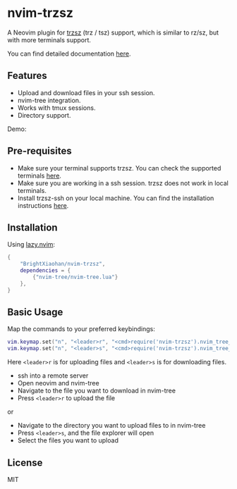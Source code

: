 # nvim-trzsz

A Neovim plugin for [trzsz](https://trzsz.github.io/) (trz / tsz) support, which is similar to rz/sz, but with more terminals support.

You can find detailed documentation [here](https://github.com/trzsz/trzsz#supported-terminals).

## Features
- Upload and download files in your ssh session.
- nvim-tree integration.
- Works with tmux sessions.
- Directory support.

Demo:


## Pre-requisites
- Make sure your terminal supports trzsz. You can check the supported terminals [here](https://github.com/trzsz/trzsz#supported-terminals).
- Make sure you are working in a ssh session. trzsz does not work in local terminals.
- Install trzsz-ssh on your local machine. You can find the installation instructions [here](https://github.com/trzsz/trzsz-ssh).

## Installation

Using [lazy.nvim](https://github.com/folke/lazy.nvim):
```lua
{
    "BrightXiaohan/nvim-trzsz",
    dependencies = {
        {"nvim-tree/nvim-tree.lua"}
    },
}
```

## Basic Usage
Map the commands to your preferred keybindings:
```lua
vim.keymap.set("n", "<leader>r", "<cmd>require('nvim-trzsz').nvim_tree_trz()<cr>", {noremap = true, silent = true})
vim.keymap.set("n", "<leader>s", "<cmd>require('nvim-trzsz').nvim_tree_tsz()<cr>", {noremap = true, silent = true})
```
Here `<leader>r` is for uploading files and `<leader>s` is for downloading files.

- ssh into a remote server
- Open neovim and nvim-tree
- Navigate to the file you want to download in nvim-tree
- Press `<leader>r` to upload the file

or 
- Navigate to the directory you want to upload files to in nvim-tree
- Press `<leader>s`, and the file explorer will open
- Select the files you want to upload

## License
MIT
